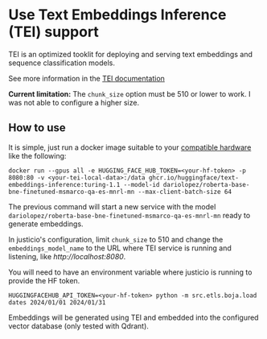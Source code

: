 # Use Text Embeddings Inference (TEI) support

TEI is an optimized tooklit for deploying and serving text embeddings and sequence classification models.

See more information in the [TEI documentation](https://huggingface.co/docs/text-embeddings-inference/index)

**Current limitation:** The `chunk_size` option must be 510 or lower to work. I was not able to configure a higher size.

## How to use

It is simple, just run a docker image suitable to your [compatible hardware](https://huggingface.co/docs/text-embeddings-inference/supported_models) like the following:

```shell
docker run --gpus all -e HUGGING_FACE_HUB_TOKEN=<your-hf-token> -p 8080:80 -v <your-tei-local-data>:/data ghcr.io/huggingface/text-embeddings-inference:turing-1.1 --model-id dariolopez/roberta-base-bne-finetuned-msmarco-qa-es-mnrl-mn --max-client-batch-size 64
```

The previous command will start a new service with the model `dariolopez/roberta-base-bne-finetuned-msmarco-qa-es-mnrl-mn` ready to generate embeddings.

In justicio's configuration, limit `chunk_size` to 510 and change the `embeddings_model_name` to the URL where TEI service is running and listening, like *http://localhost:8080*.

You will need to have an environment variable where justicio is running to provide the HF token.

```shell
HUGGINGFACEHUB_API_TOKEN=<your-hf-token> python -m src.etls.boja.load dates 2024/01/01 2024/01/31
```

Embeddings will be generated using TEI and embedded into the configured vector database (only tested with Qdrant). 